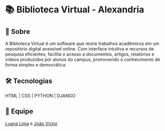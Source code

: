 # 📚 Biblioteca Virtual - Alexandria

## 🧠 Sobre
A Biblioteca Virtual é um software que reúne trabalhos acadêmicos em um repositório digital acessível online. Com interface intuitiva e recursos de pesquisa eficientes, facilita o acesso a documentos, artigos, relatórios e vídeos produzidos por alunos do campus, promovendo o conhecimento de forma simples e democrática. 

## 🛠️ Tecnologias
HTML | CSS | PYTHON | DJANGO

## 👥 Equipe 
[Luana Lima](https://github.com/luanatslima) e 
[João Victor](https://github.com/jv-victtor)
